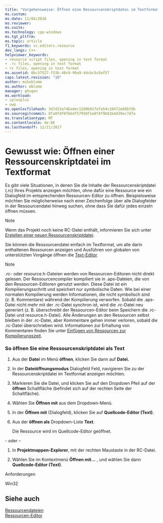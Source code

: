 ```yaml
---
title: "Vorgehensweise: Öffnen eine Ressourcenskriptdatei im Textformat | Microsoft Docs"
ms.custom: 
ms.date: 11/04/2016
ms.reviewer: 
ms.suite: 
ms.technology: cpp-windows
ms.tgt_pltfrm: 
ms.topic: article
f1_keywords: vc.editors.resource
dev_langs: C++
helpviewer_keywords:
- resource script files, opening in text format
- .rc files, opening in text format
- rc files, opening in text format
ms.assetid: 0bc57527-f53b-40c9-99a9-4dcbc5c9af57
caps.latest.revision: "10"
author: mikeblome
ms.author: mblome
manager: ghogen
ms.workload:
- cplusplus
- uwp
ms.openlocfilehash: 347d33a746adec1208b81fefa54c10472e68b7d6
ms.sourcegitcommit: 8fa8fdf0fbb4f57950f1e8f4f9b81b4d39ec7d7a
ms.translationtype: MT
ms.contentlocale: de-DE
ms.lasthandoff: 12/21/2017
---
```

# <a name="how-to-open-a-resource-script-file-in-text-format"></a>Gewusst wie: Öffnen einer Ressourcenskriptdatei im Textformat
Es gibt viele Situationen, in denen Sie die Inhalte der Ressourcenskriptdatei (.rc) Ihres Projekts anzeigen möchten, ohne dafür eine Ressource wie ein Dialogfeld im entsprechenden Ressourcen-Editor zu öffnen. Beispielsweise möchten Sie möglicherweise nach einer Zeichenfolge über alle Dialogfelder in der Ressourcendatei hinweg suchen, ohne dass Sie dafür jedes einzeln öffnen müssen.  
  
> [!NOTE]
>  Wenn das Projekt noch keine RC-Datei enthält, informieren Sie sich unter [Erstellen einer neuen Ressourcenskriptdatei](../windows/how-to-create-a-resource-script-file.md).  
  
 Sie können die Ressourcendatei einfach im Textformat, um alle darin enthaltenen Ressourcen anzeigen und Ausführen von globalen von unterstützten Vorgänge öffnen die [Text-Editor](http://msdn.microsoft.com/en-us/508e1f18-99d5-48ad-b5ad-d011b21c6ab1).  
  
> [!NOTE]
>  .rc- oder resource.h-Dateien werden von Ressourcen-Editoren nicht direkt gelesen. Der Ressourcencompiler kompiliert sie in .aps-Dateien, die von den Ressourcen-Editoren genutzt werden. Diese Datei ist ein Kompilierungsschritt und speichert nur symbolische Daten. Wie bei einer normalen Kompilierung werden Informationen, die nicht symbolisch sind (z. B. Kommentare) während der Kompilierung verworfen. Sobald die .aps-Datei nicht mehr mit der .rc-Datei synchron ist, wird die .rc-Datei neu generiert (z. B. überschreibt der Ressourcen-Editor beim Speichern die .rc-Datei und resource.h-Datei). Alle Änderungen an den Ressourcen selbst bleiben in der .rc-Datei, aber Kommentare gehen immer verloren, sobald die .rc-Datei überschrieben wird. Informationen zur Erhaltung von Kommentaren finden Sie unter [Einfügen von Ressourcen zur Kompilierungszeit](../windows/how-to-include-resources-at-compile-time.md).  
  
### <a name="to-open-a-resource-script-file-as-text"></a>So öffnen Sie eine Ressourcenskriptdatei als Text  
  
1.  Aus der **Datei** im Menü **öffnen**, klicken Sie dann auf **Datei.**  
  
2.  In der **Dateiöffnungsmodus** Dialogfeld Feld, navigieren Sie zu der Ressourcenskriptdatei im Textformat anzeigen möchten.  
  
3.  Markieren Sie die Datei, und klicken Sie auf den Dropdown Pfeil auf der **öffnen** Schaltfläche (befindet sich auf der rechten Seite der Schaltfläche).  
  
4.  Wählen Sie **Öffnen mit** aus dem Dropdown-Menü.  
  
5.  In der **Öffnen mit** (Dialogfeld), klicken Sie auf **Quellcode-Editor (Text)**.  
  
6.  Aus der **öffnen als** Dropdown-Liste **Text**.  
  
     Die Ressource wird im Quellcode-Editor geöffnet.  
  
 \- oder –  
  
1.  In **Projektmappen-Explorer**, mit der rechten Maustaste in der RC-Datei.  
  
2.  Wählen Sie im Kontextmenü **Öffnen mit...** , und wählen Sie dann **Quellcode-Editor (Text)**.  
  

  
 Anforderungen  
  
 Win32  
  
## <a name="see-also"></a>Siehe auch  
 [Ressourcendateien](../windows/resource-files-visual-studio.md)   
 [Ressourcen-Editor](../windows/resource-editors.md)